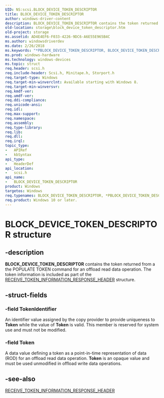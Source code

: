 ```yaml
---
UID: NS:scsi.BLOCK_DEVICE_TOKEN_DESCRIPTOR
title: BLOCK_DEVICE_TOKEN_DESCRIPTOR
author: windows-driver-content
description: BLOCK_DEVICE_TOKEN_DESCRIPTOR contains the token returned from a the POPULATE TOKEN command for an offload read data operation.
old-location: storage\block_device_token_descriptor.htm
old-project: storage
ms.assetid: AD4E4EF6-F033-4226-9DC6-A6E55E965B4C
ms.author: windowsdriverdev
ms.date: 2/26/2018
ms.keywords: "*PBLOCK_DEVICE_TOKEN_DESCRIPTOR, BLOCK_DEVICE_TOKEN_DESCRIPTOR, BLOCK_DEVICE_TOKEN_DESCRIPTOR structure [Storage Devices], PBLOCK_DEVICE_TOKEN_DESCRIPTOR, PBLOCK_DEVICE_TOKEN_DESCRIPTOR structure pointer [Storage Devices], scsi/BLOCK_DEVICE_TOKEN_DESCRIPTOR, scsi/PBLOCK_DEVICE_TOKEN_DESCRIPTOR, storage.block_device_token_descriptor"
ms.prod: windows-hardware
ms.technology: windows-devices
ms.topic: struct
req.header: scsi.h
req.include-header: Scsi.h, Minitape.h, Storport.h
req.target-type: Windows
req.target-min-winverclnt: Available starting with Windows 8.
req.target-min-winversvr: 
req.kmdf-ver: 
req.umdf-ver: 
req.ddi-compliance: 
req.unicode-ansi: 
req.idl: 
req.max-support: 
req.namespace: 
req.assembly: 
req.type-library: 
req.lib: 
req.dll: 
req.irql: 
topic_type:
-	APIRef
-	kbSyntax
api_type:
-	HeaderDef
api_location:
-	scsi.h
api_name:
-	BLOCK_DEVICE_TOKEN_DESCRIPTOR
product: Windows
targetos: Windows
req.typenames: BLOCK_DEVICE_TOKEN_DESCRIPTOR, *PBLOCK_DEVICE_TOKEN_DESCRIPTOR
req.product: Windows 10 or later.
---
```


# BLOCK_DEVICE_TOKEN_DESCRIPTOR structure


## -description


<b>BLOCK_DEVICE_TOKEN_DESCRIPTOR</b> contains the token returned from a the POPULATE TOKEN command for an offload read data operation. The token information is included as part of the <a href="https://msdn.microsoft.com/library/windows/hardware/hh967732">RECEIVE_TOKEN_INFORMATION_RESPONSE_HEADER</a> structure.


## -struct-fields




### -field TokenIdentifier

An identifier value assigned by the copy provider to provide uniqueness to <b>Token</b> while the value of <b>Token</b> is valid. This member is reserved for system use and must not be modified.


### -field Token

A data value defining a token as a point-in-time representation of data (ROD) for an offload read data operation. <b>Token</b> is an opaque value and must be used unmodified in offload write data operations.


## -see-also




<a href="https://msdn.microsoft.com/library/windows/hardware/hh967732">RECEIVE_TOKEN_INFORMATION_RESPONSE_HEADER</a>
 

 

